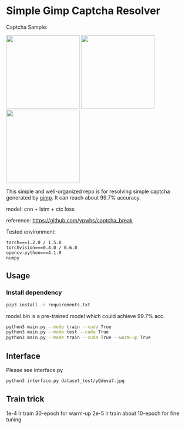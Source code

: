 # Simple Gimp Captcha Resolver

Captcha Sample:

<img src="./dataset_test/jNT2QaJ.png" width="200px" />
<img src="./dataset_test/vq7EzT2.png" width="200px" />
<img src="./dataset_test/zZTqp92.png" width="200px" />

This simple and well-organized repo is for resolving simple captcha generated by [gimp](https://github.com/isislovecruft/gimp-captcha). It can reach about 99.7% accuracy.

model: cnn + lstm + ctc loss

reference: https://github.com/ypwhs/captcha_break

Tested environment:

```
torch===1.2.0 / 1.5.0
torchvision===0.4.0 / 0.6.0
opencv-python===4.1.0
numpy
```

## Usage

### Install dependency

```bash
pip3 install -r requirements.txt
```

model.bin is a pre-trained model which could achieve 99.7% acc.

```bash
python3 main.py --mode train --cuda True
python3 main.py --mode test --cuda True
python3 main.py --mode train --cuda True --warm-up True
```

## Interface

Please see interface.py

```bash
python3 interface.py dataset_test/yQdeva7.jpg
```

## Train trick

1e-4 lr train 30-epoch for warm-up
2e-5 lr train about 10-epoch for fine tuning
